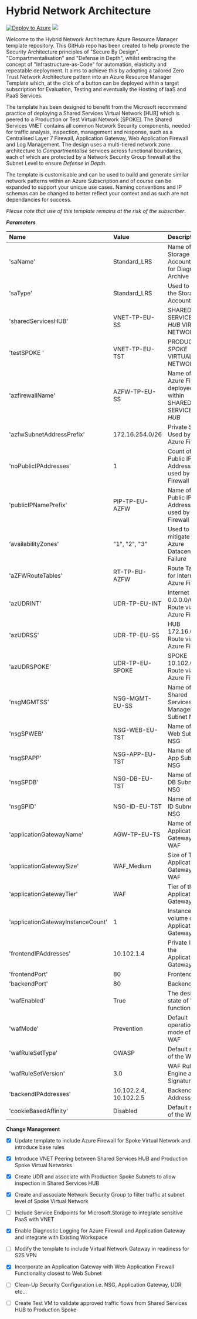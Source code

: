 # Hybrid Network Architecture

[![Deploy to Azure](https://azuredeploy.net/deploybutton.png)](https://azuredeploy.net/) <a href="http://armviz.io/#/?load=https://raw.githubusercontent.com/DarrenMayes/VirtualDataCentre/master/azuredeploy.json" target="_blank">
  <img src="http://armviz.io/visualizebutton.png"/>
</a>


Welcome to the Hybrid Network Architecture Azure Resource Manager template repository. This GitHub repo has been created to help promote the Security Architecture principles of "Secure By Design", "Compartmentalisation" and "Defense in Depth", whilst embracing the concept of "Infrastructure-as-Code" for automation, elasticity and repeatable deployment. It aims to achieve this by adopting a tailored Zero Trust Network Architecture pattern into an Azure Resource Manager Template which, at the click of a button can be deployed within a target subscription for Evaluation, Testing and eventually the Hosting of IaaS and PaaS Services. 

The template has been designed to benefit from the Microsoft recommend practice of deploying a Shared Services Virtual Network [HUB] which is peered to a Production or Test Virtual Network [SPOKE]. The Shared Services VNET contains all common Network Security components, needed for traffic analysis, inspection, management and response, such as a Centralised Layer 7 Firewall, Application Gateway, Web Application Firewall and Log Management. The design uses a multi-tiered network zone architecture to *Compartmentalise* services across functional boundaries, each of which are protected by a Network Security Group firewall at the Subnet Level to ensure *Defense in Depth*. 

The template is customisable and can be used to build and generate similar network patterns within an Azure Subscription and of course can be expanded to support your unique use cases. Naming conventions and IP schemas can be changed to better reflect your context and as such are not dependancies for success. 

*Please note that use of this template remains at the risk of the subscriber*. 

***Paramaters***

|Name                               |Value                    |Description                                                      |
|:---                               |:---                     |:---                                                             |
|'saName'                           |Standard_LRS             |Name of the Storage Account used for Diagnostic Archive          |
|'saType'                           |Standard_LRS             |Used to define the Storage Account Type                          |
|'sharedServicesHUB'                |VNET-TP-EU-SS            |SHARED SERVICES *HUB* VIRTUAL NETWORK                            |
|'testSPOKE        '                |VNET-TP-EU-TST           |PRODUCTION *SPOKE* VIRTUAL NETWORK                               |
|'azfirewallName'                   |AZFW-TP-EU-SS            |Name of the Azure Firewall deployed within SHARED SERVICES *HUB* |
|'azfwSubnetAddressPrefix'          |172.16.254.0/26          |Private Subnet Used by the Azure Firewall                        |
|'noPublicIPAddresses'              |1                        |Count of Public IP Addressess used by Azure Firewall             |
|'publicIPNamePrefix'               |PIP-TP-EU-AZFW           |Name of the Public IP Addressess used by Azure Firewall          |  
|'availabilityZones'                |"1", "2", "3"            |Used to mitigate risk of Azure Datacenter Failure                |
|'aZFWRouteTables'                  |RT-TP-EU-AZFW            |Route Table for Internet  via Azure Firewall                     |
|'azUDRINT'                         |UDR-TP-EU-INT            |Internet 0.0.0.0/0 Route via Azure Firewall                      |
|'azUDRSS'                          |UDR-TP-EU-SS             |HUB 172.16.0.0/16 Route via Azure Firewall                       |                                     
|'azUDRSPOKE'                       |UDR-TP-EU-SPOKE          |SPOKE 10.102.0.0/16 Route via Azure Firewall                     |                                                                               
|'nsgMGMTSS'                        |NSG-MGMT-EU-SS           |Name of Shared Services Management Subnet NSG                    |                                      
|'nsgSPWEB'                         |NSG-WEB-EU-TST           |Name of TEST Web Subnet NSG                                      | 
|'nsgSPAPP'                         |NSG-APP-EU-TST           |Name of TEST App Subnet NSG                                      |                               
|'nsgSPDB'                          |NSG-DB-EU-TST            |Name of TEST DB Subnet NSG                                       |                                
|'nsgSPID'                          |NSG-ID-EU-TST            |Name of TEST ID Subnet NSG                                       |                               
|'applicationGatewayName'           |AGW-TP-EU-TS             |Name of TEST Application Gateway with WAF                        |
|'applicationGatewaySize'           |WAF_Medium               |Size of TEST Application Gateway with WAF                        |
|'applicationGatewayTier'           |WAF                      |Tier of the Application Gateway                                  |
|'applicationGatewayInstanceCount'  |1                        |Instance volume of the Application Gateway                       |
|'frontendIPAddresses'              |10.102.1.4               |Private IP of the Application Gateway                            |
|'frontendPort'                     |80                       |Frontend Port                                                    |
|'backendPort'                      |80                       |Backend Port                                                     |
|'wafEnabled'                       |True                     |The desired state of WAF functionality                           |
|'wafMode'                          |Prevention               |Default operational mode of the WAF                              |                              
|'wafRuleSetType'                   |OWASP                    |Default state of the WAF                                         | 
|'wafRuleSetVersion'                |3.0                      |WAF Ruleset Engine and Signatures                                | 
|'backendIPAddresses'               |10.102.2.4, 10.102.2.5   |Backend IP Address Pool                                          |       
|'cookieBasedAffinity'              |Disabled                 |Default state of the WAF                                         |

**Change Management**
- [x] Update template to include Azure Firewall for Spoke Virtual Network and introduce base rules
- [x] Introduce VNET Peering between Shared Services HUB and Production Spoke Virtual Networks
- [x] Create UDR and associate with Production Spoke Subnets to allow inspection in Shared Services HUB
- [x] Create and associate Network Security Group to filter traffic at subnet level of Spoke Virtual Network
- [ ] Include Service Endpoints for Microsoft.Storage to integrate sensitive PaaS with VNET
- [x] Enable Diagnostic Logging for Azure Firewall and Application Gateway and integrate with Existing Workspace
- [ ] Modify the template to include Virtual Network Gateway in readiness for S2S VPN
- [x] Incorporate an Application Gateway with Web Application Firewall Functionality closest to Web Subnet
- [ ] Clean-Up Security Configuration i.e. NSG, Application Gateway, UDR etc...
- [ ] Create Test VM to validate approved traffic flows from Shared Services HUB to Production Spoke

